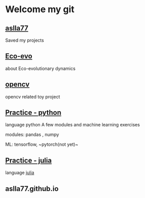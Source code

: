 # Welcome my git

## [aslla77](https://github.com/aslla77/aslla77)
  Saved my projects
  
## [Eco-evo](https://github.com/aslla77/Eco-evo)
  about Eco-evolutionary dynamics
  
## [opencv](https://github.com/aslla77/opencv)
  opencv related toy project
  
## [Practice - python](https://github.com/aslla77/Practice-python)
  language python
  A few modules and machine learning exercises
  
  modules: pandas , numpy
  
  ML: tensorflow, ~pytorch(not yet)~
  
## [Practice - julia](https://github.com/aslla77/Practice-julia)
  language [julia](https://juliakorea.github.io/ko/latest/)
## aslla77.github.io
